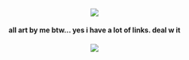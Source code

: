 #### <p align="center"> ![](https://files.catbox.moe/esw0fj.png)
#### <p align="center"> all art by me btw... yes i have a lot of links. deal w it
#### <p align="center"> ![](https://files.catbox.moe/m5m3yv.png)
